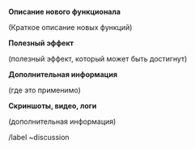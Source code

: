 **Описание нового функционала**

(Краткое описание новых функций)

**Полезный эффект**

(полезный эффект, который может быть достигнут)

**Дополнительная информация**

(где это применимо)

**Скриншоты, видео, логи**

(дополнительная информация)

/label ~discussion 
